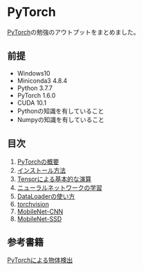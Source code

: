 # PyTorch

[PyTorch](https://pytorch.org/)の勉強のアウトプットをまとめました。

## 前提
- Windows10
- Miniconda3 4.8.4
- Python 3.7.7
- PyTorch 1.6.0
- CUDA 10.1
- Pythonの知識を有していること
- Numpyの知識を有していること

## 目次
1. [PyTorchの概要](https://github.com/JuvenileTalk9/PyTorch/blob/master/01_PyTorchの概要/PyTorchの概要.md)
2. [インストール方法](https://github.com/JuvenileTalk9/PyTorch/blob/master/02_インストール方法/インストール方法.md)
3. [Tensorによる基本的な演算](https://github.com/JuvenileTalk9/PyTorch/blob/master/03_Tensorによる基本的な演算/Tensorによる基本的な演算.md)
4. [ニューラルネットワークの学習](https://github.com/JuvenileTalk9/PyTorch/blob/master/04_ニューラルネットワークの学習/ニューラルネットワークの学習.md)
5. [DataLoaderの使い方](https://github.com/JuvenileTalk9/PyTorch/blob/master/05_DataLoaderの使い方/DataLoaderの使い方.md)
6. [torchvision](https://github.com/JuvenileTalk9/PyTorch/blob/master/06_torchvision/torchvision.md)
7. [MobileNet-CNN](https://github.com/JuvenileTalk9/PyTorch/blob/master/07_MobileNet-CNN/MobileNet-CNN.md)
8. [MobileNet-SSD](https://github.com/JuvenileTalk9/PyTorch/blob/master/08_MobileNet-SSD/MobileNet-SSD.md)

## 参考書籍
[PyTorchによる物体検出](https://www.ohmsha.co.jp/book/9784274225932/)
